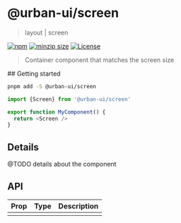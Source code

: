 # @urban-ui/screen

> layout | screen

[![npm](https://img.shields.io/npm/v/@urban-ui/screen?style=flat-square)](https://www.npmjs.com/package/@urban-ui/screen)
[![minzip size](https://img.shields.io/bundlephobia/minzip/@urban-ui/screen?style=flat-square)](https://bundlephobia.com/result?p=@urban-ui/screen)
[![License](https://img.shields.io/github/license/mattstyles/urban-ui.svg?style=flat-square)](https://github.com/mattstyles/urban-ui/blob/master/license.md)

> Container component that matches the screen size

## Getting started

```sh
pnpm add -S @urban-ui/screen
```

```js
import {Screen} from '@urban-ui/screen'

export function MyComponent() {
  return <Screen />
}
```

## Details

@TODO details about the component

## API

| Prop | Type | Description |
| ---- | ---- | ----------- |
|      |      |             |
